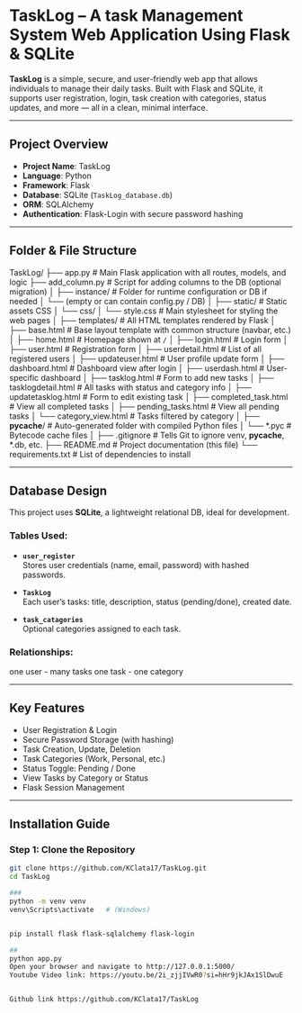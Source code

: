 #  TaskLog – A task Management System Web Application Using Flask & SQLite

**TaskLog** is a simple, secure, and user-friendly web app that allows individuals to manage their daily tasks.
Built with Flask and SQLite, it supports user registration, login, task creation with categories, status updates, 
and more — all in a clean, minimal interface.

---

##  Project Overview

- **Project Name**: TaskLog  
- **Language**: Python  
- **Framework**: Flask  
- **Database**: SQLite (`TaskLog_database.db`)  
- **ORM**: SQLAlchemy  
- **Authentication**: Flask-Login with secure password hashing

---

## Folder & File Structure
TaskLog/
├── app.py                          # Main Flask application with all routes, models, and logic
├── add_column.py                   # Script for adding columns to the DB (optional migration)
│
├── instance/                       # Folder for runtime configuration or DB if needed
│   └── (empty or can contain config.py / DB)
│
├── static/                         # Static assets CSS 
│   └── css/
│       └── style.css               # Main stylesheet for styling the web pages
│
├── templates/                      # All HTML templates rendered by Flask
│   ├── base.html                   # Base layout template with common structure (navbar, etc.)
│   ├── home.html                   # Homepage shown at `/`
│   ├── login.html                  # Login form
│   ├── user.html                   # Registration form
│   ├── userdetail.html             # List of all registered users
│   ├── updateuser.html             # User profile update form
│   ├── dashboard.html              # Dashboard view after login
│   ├── userdash.html               # User-specific dashboard
│   ├── tasklog.html                # Form to add new tasks
│   ├── tasklogdetail.html          # All tasks with status and category info
│   ├── updatetasklog.html          # Form to edit existing task
│   ├── completed_task.html         # View all completed tasks
│   ├── pending_tasks.html          # View all pending tasks
│   └── category_view.html          # Tasks filtered by category
│
├── __pycache__/                    # Auto-generated folder with compiled Python files
│   └── *.pyc                       # Bytecode cache files
│
├── .gitignore                      # Tells Git to ignore venv, __pycache__, *.db, etc.
├── README.md                       #  Project documentation (this file)
└── requirements.txt                # List of dependencies to install




---

## Database Design

This project uses **SQLite**, a lightweight relational DB, ideal for development.

### Tables Used:

- **`user_register`**  
  Stores user credentials (name, email, password) with hashed passwords.

- **`TaskLog`**  
  Each user’s tasks: title, description, status (pending/done), created date.

- **`task_catagories`**  
  Optional categories assigned to each task.

### Relationships:

one user - many tasks
one task - one category

---

##  Key Features

- User Registration & Login
- Secure Password Storage (with hashing)
- Task Creation, Update, Deletion
- Task Categories (Work, Personal, etc.)
- Status Toggle: Pending / Done
- View Tasks by Category or Status
- Flask Session Management

---

## Installation Guide

### Step 1: Clone the Repository

```bash
git clone https://github.com/KClata17/TaskLog.git
cd TaskLog

###
python -m venv venv
venv\Scripts\activate   # (Windows)


pip install flask flask-sqlalchemy flask-login

##  
python app.py
Open your browser and navigate to http://127.0.0.1:5000/
Youtube Video link: https://youtu.be/2i_zjjIVwR0?si=hHr9jkJAx1SlDwuE


Github link https://github.com/KClata17/TaskLog